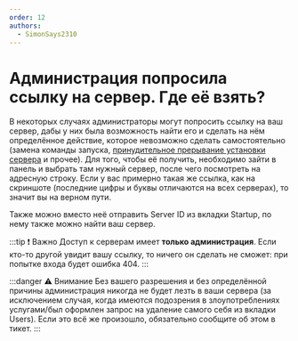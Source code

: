 ```yaml
---
order: 12
authors:
  - SimonSays2310
---
```


# Администрация попросила ссылку на сервер. Где её взять?

В некоторых случаях администраторы могут попросить ссылку на ваш сервер, дабы у них была возможность найти его и сделать на нём определённое действие, которое невозможно сделать самостоятельно (замена команды запуска, [принудительное прерывание установки сервера](runninginstaller) и прочее). Для того, чтобы её получить, необходимо зайти в панель и выбрать там нужный сервер, после чего посмотреть на адресную строку. Если у вас примерно такая же ссылка, как на скриншоте (последние цифры и буквы отличаются на всех серверах), то значит вы на верном пути.

<AImg src="/host/whatislink.png"/>

Также можно вместо неё отправить Server ID из вкладки Startup, по нему также можно найти ваш сервер.

:::tip :exclamation: Важно
Доступ к серверам имеет **только администрация**. Если кто-то другой увидит вашу ссылку, то ничего он сделать не сможет: при попытке входа будет ошибка 404.
:::

:::danger :warning: Внимание
Без вашего разрешения и без определённой причины администрация никогда не будет лезть в ваши сервера (за исключением случая, когда имеются подозрения в злоупотреблениях услугами/был оформлен запрос на удаление самого себя из вкладки Users). Если это всё же произошло, обязательно сообщите об этом в тикет.
:::
